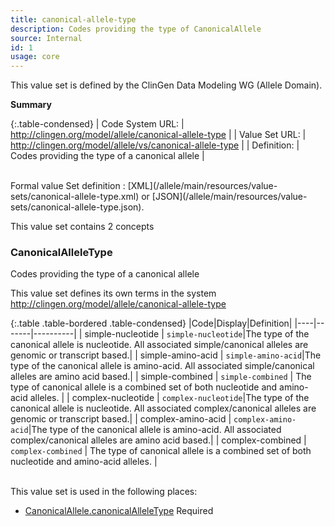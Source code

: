 ```yaml
---
title: canonical-allele-type
description: Codes providing the type of CanonicalAllele
source: Internal
id: 1
usage: core
---
```


This value set is defined by the ClinGen Data Modeling WG (Allele Domain).

__Summary__

{:.table-condensed}
| Code System URL:  | http://clingen.org/model/allele/canonical-allele-type |
| Value Set URL:  | http://clingen.org/model/allele/vs/canonical-allele-type |
| Definition: | Codes providing the type of a canonical allele |

<br/>
Formal value Set definition : [XML](/allele/main/resources/value-sets/canonical-allele-type.xml) or [JSON](/allele/main/resources/value-sets/canonical-allele-type.json).

This value set contains 2 concepts

### CanonicalAlleleType
Codes providing the type of a canonical allele

This value set defines its own terms in the system http://clingen.org/model/allele/canonical-allele-type

{:.table .table-bordered .table-condensed}
|Code|Display|Definition|
|----|-------|----------|
| simple-nucleotide | `simple-nucleotide`|The type of the canonical allele is nucleotide. All associated simple/canonical alleles are genomic or transcript based.|
| simple-amino-acid | `simple-amino-acid`|The type of the canonical allele is amino-acid. All associated simple/canonical alleles are amino acid based.|
| simple-combined | `simple-combined` | The type of canonical allele is a combined set of both nucleotide and amino-acid alleles. |
| complex-nucleotide | `complex-nucleotide`|The type of the canonical allele is nucleotide. All associated complex/canonical alleles are genomic or transcript based.|
| complex-amino-acid | `complex-amino-acid`|The type of the canonical allele is amino-acid. All associated complex/canonical alleles are amino acid based.|
| complex-combined | `complex-combined` | The type of canonical allele is a combined set of both nucleotide and amino-acid alleles. |


<br/>
This value set is used in the following places:

* [CanonicalAllele.canonicalAlleleType](/allele/resource/canonical_allele/index.html) Required